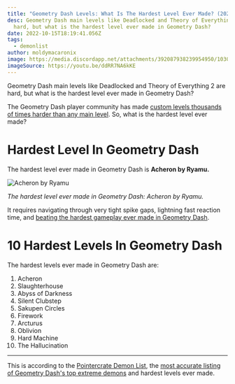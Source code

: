 ```yaml
---
title: "Geometry Dash Levels: What Is The Hardest Level Ever Made? (2022)"
desc: Geometry Dash main levels like Deadlocked and Theory of Everything 2 are
  hard, but what is the hardest level ever made in Geometry Dash?
date: 2022-10-15T18:19:41.056Z
tags:
  - demonlist
author: moldymacaronix
image: https://media.discordapp.net/attachments/392087938239954950/1030912772151726170/image0.jpg
imageSource: https://youtu.be/ddRR7NA6kKE
---
```

Geometry Dash main levels like Deadlocked and Theory of Everything 2 are hard, but what is the hardest level ever made in Geometry Dash?

The Geometry Dash player community has made [custom levels thousands of times harder than any main level](/posts/geometry-dash-tartarus-falls-from-top-10-after-2-years/). So, what is the hardest level ever made?

# Hardest Level In Geometry Dash

The hardest level ever made in Geometry Dash is **Acheron by Ryamu.**

![Acheron by Ryamu](https://i.ytimg.com/vi/8NiVG9VqPlQ/maxresdefault.jpg)

*The hardest level ever made in Geometry Dash: Acheron by Ryamu.*

It requires navigating through very tight spike gaps, lightning fast reaction time, and [beating the hardest gameplay ever made in Geometry Dash](/posts/breaking-acheron-takes-1-spot-on-geometry-dash-demonlist/).

# 10 Hardest Levels In Geometry Dash

The hardest levels ever made in Geometry Dash are:

1. Acheron
2. Slaughterhouse
3. Abyss of Darkness
4. Silent Clubstep
5. Sakupen Circles
6. Firework
7. Arcturus
8. Oblivion
9. Hard Machine
10. The Hallucination

---

This is according to the [Pointercrate Demon List](/categories/demonlist/), the [most accurate listing of Geometry Dash's top extreme demons](/posts/geometry-dash-slaughterhouse-top-1/) and hardest levels ever made.